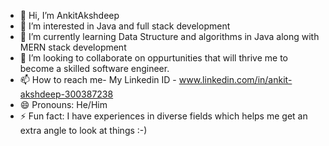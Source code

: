 - 👋 Hi, I’m AnkitAkshdeep
- 👀 I’m interested in Java and full stack development
- 🌱 I’m currently learning Data Structure and algorithms in Java along with MERN stack development
- 💞️ I’m looking to collaborate on oppurtunities that will thrive me to become a skilled software engineer.
- 📫 How to reach me- My Linkedin ID - www.linkedin.com/in/ankit-akshdeep-300387238
- 😄 Pronouns: He/Him
- ⚡ Fun fact: I have experiences in diverse fields which helps me get an extra angle to look at things :-)
<!---
Ankit-Akshdeep/Ankit-Akshdeep is a ✨ special ✨ repository because its `README.md` (this file) appears on your GitHub profile.
You can click the Preview link to take a look at your changes.
--->
